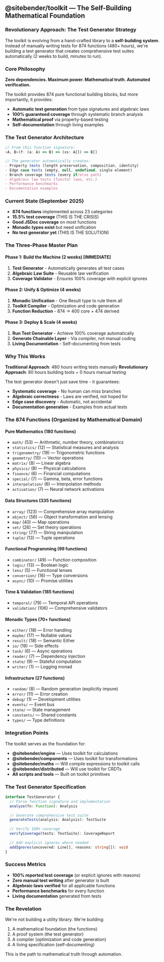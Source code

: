 ## @sitebender/toolkit — The Self-Building Mathematical Foundation

### Revolutionary Approach: The Test Generator Strategy

The toolkit is evolving from a hand-crafted library to a **self-building system**. Instead of manually writing tests for 874 functions (480+ hours), we're building a test generator that creates comprehensive test suites automatically (2 weeks to build, minutes to run).

### Core Philosophy

**Zero dependencies. Maximum power. Mathematical truth. Automated verification.**

The toolkit provides 874 pure functional building blocks, but more importantly, it provides:
- **Automatic test generation** from type signatures and algebraic laws
- **100% guaranteed coverage** through systematic branch analysis
- **Mathematical proof** via property-based testing
- **Self-documentation** through living examples

### The Test Generator Architecture

```typescript
// From this function signature:
<A, B>(f: (a: A) => B) => (xs: A[]) => B[]

// The generator automatically creates:
- Property tests (length preservation, composition, identity)
- Edge case tests (empty, null, undefined, single element)
- Branch coverage tests (every if/else path)
- Algebraic law tests (functor laws, etc.)
- Performance benchmarks
- Documentation examples
```

### Current State (September 2025)

- **874 functions** implemented across 23 categories
- **15.5% test coverage** (THIS IS THE CRISIS)
- **Good JSDoc coverage** on most functions
- **Monadic types exist** but need unification
- **No test generator yet** (THIS IS THE SOLUTION)

### The Three-Phase Master Plan

#### Phase 1: Build the Machine (2 weeks) [IMMEDIATE]
1. **Test Generator** - Automatically generates all test cases
2. **Algebraic Law Suite** - Reusable law verification
3. **Coverage Validator** - Ensures 100% coverage with explicit ignores

#### Phase 2: Unify & Optimize (4 weeks)
1. **Monadic Unification** - One Result type to rule them all
2. **Toolkit Compiler** - Optimization and code generation
3. **Function Reduction** - 874 → 400 core + 474 derived

#### Phase 3: Deploy & Scale (4 weeks)
1. **Run Test Generator** - Achieve 100% coverage automatically
2. **Generate Chainable Layer** - Via compiler, not manual coding
3. **Living Documentation** - Self-documenting from tests

### Why This Works

**Traditional Approach**: 480 hours writing tests manually
**Revolutionary Approach**: 80 hours building tools + 0 hours manual testing

The test generator doesn't just save time - it guarantees:
- **Systematic coverage** - No human can miss branches
- **Algebraic correctness** - Laws are verified, not hoped for
- **Edge case discovery** - Automatic, not accidental
- **Documentation generation** - Examples from actual tests

### The 874 Functions (Organized by Mathematical Domain)

#### Pure Mathematics (180 functions)
- `math/` (53) — Arithmetic, number theory, combinatorics
- `statistics/` (12) — Statistical measures and analysis  
- `trigonometry/` (19) — Trigonometric functions
- `geometry/` (10) — Vector operations
- `matrix/` (8) — Linear algebra
- `physics/` (8) — Physical calculations
- `finance/` (6) — Financial computations
- `special/` (7) — Gamma, beta, error functions
- `interpolation/` (6) — Interpolation methods
- `activation/` (7) — Neural network activations

#### Data Structures (335 functions)
- `array/` (123) — Comprehensive array manipulation
- `object/` (56) — Object transformation and lensing
- `map/` (40) — Map operations
- `set/` (26) — Set theory operations
- `string/` (77) — String manipulation
- `tuple/` (13) — Tuple operations

#### Functional Programming (99 functions)
- `combinator/` (49) — Function composition
- `logic/` (13) — Boolean logic
- `lens/` (5) — Functional lenses
- `conversion/` (16) — Type conversions
- `async/` (10) — Promise utilities

#### Time & Validation (185 functions)
- `temporal/` (79) — Temporal API operations
- `validation/` (106) — Comprehensive validators

#### Monadic Types (70+ functions)
- `either/` (18) — Error handling
- `maybe/` (17) — Nullable values
- `result/` (18) — Semantic Either
- `io/` (19) — Side effects
- `task/` (6) — Async operations
- `reader/` (7) — Dependency injection
- `state/` (9) — Stateful computation
- `writer/` (1) — Logging monad

#### Infrastructure (27 functions)
- `random/` (8) — Random generation (explicitly impure)
- `error/` (11) — Error creation
- `debug/` (1) — Development utilities
- `events/` — Event bus
- `state/` — State management
- `constants/` — Shared constants
- `types/` — Type definitions

### Integration Points

The toolkit serves as the foundation for:
- **@sitebender/engine** — Uses toolkit for calculations
- **@sitebender/components** — Uses toolkit for transformations
- **@sitebender/maths** — Will compile expressions to toolkit calls
- **@sitebender/distributed** — Will use toolkit for CRDTs
- **All scripts and tools** — Built on toolkit primitives

### The Test Generator Specification

```typescript
interface TestGenerator {
  // Parse function signature and implementation
  analyze(fn: Function): Analysis
  
  // Generate comprehensive test suite
  generateTests(analysis: Analysis): TestSuite
  
  // Verify 100% coverage
  verifyCoverage(tests: TestSuite): CoverageReport
  
  // Add explicit ignores where needed
  addIgnores(uncovered: Line[], reasons: string[]): void
}
```

### Success Metrics

- **100% reported test coverage** (or explicit ignores with reasons)
- **Zero manual test writing** after generator is built
- **Algebraic laws verified** for all applicable functions
- **Performance benchmarks** for every function
- **Living documentation** generated from tests

### The Revelation

We're not building a utility library. We're building:
1. A mathematical foundation (the functions)
2. A proof system (the test generator)
3. A compiler (optimization and code generation)
4. A living specification (self-documenting)

This is the path to mathematical truth through automation.